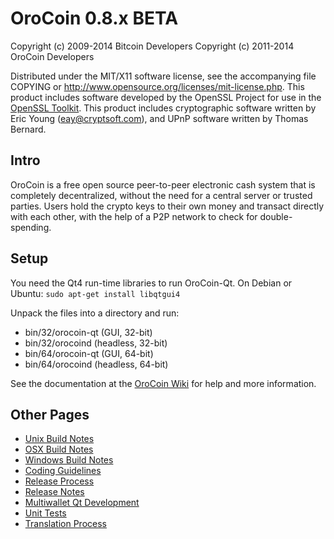 OroCoin 0.8.x BETA
====================

Copyright (c) 2009-2014 Bitcoin Developers
Copyright (c) 2011-2014 OroCoin Developers

Distributed under the MIT/X11 software license, see the accompanying
file COPYING or http://www.opensource.org/licenses/mit-license.php.
This product includes software developed by the OpenSSL Project for use in the [OpenSSL Toolkit](http://www.openssl.org/). This product includes
cryptographic software written by Eric Young ([eay@cryptsoft.com](mailto:eay@cryptsoft.com)), and UPnP software written by Thomas Bernard.


Intro
---------------------
OroCoin is a free open source peer-to-peer electronic cash system that is
completely decentralized, without the need for a central server or trusted
parties.  Users hold the crypto keys to their own money and transact directly
with each other, with the help of a P2P network to check for double-spending.


Setup
---------------------
You need the Qt4 run-time libraries to run OroCoin-Qt. On Debian or Ubuntu:
	`sudo apt-get install libqtgui4`

Unpack the files into a directory and run:

- bin/32/orocoin-qt (GUI, 32-bit)
- bin/32/orocoind (headless, 32-bit)
- bin/64/orocoin-qt (GUI, 64-bit)
- bin/64/orocoind (headless, 64-bit)

See the documentation at the [OroCoin Wiki](http://orocoin.info)
for help and more information.


Other Pages
---------------------
- [Unix Build Notes](build-unix.md)
- [OSX Build Notes](build-osx.md)
- [Windows Build Notes](build-msw.md)
- [Coding Guidelines](coding.md)
- [Release Process](release-process.md)
- [Release Notes](release-notes.md)
- [Multiwallet Qt Development](multiwallet-qt.md)
- [Unit Tests](unit-tests.md)
- [Translation Process](translation_process.md)
